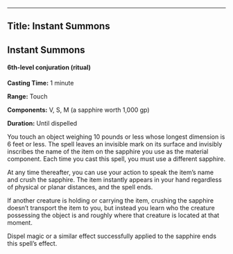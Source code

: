 -------------------------
Title: Instant Summons
-------------------------

## Instant Summons

#### 6th-level conjuration (ritual)


**Casting Time:** 1 minute

**Range:** Touch

**Components:** V, S, M (a sapphire worth 1,000 gp)

**Duration:** Until dispelled


You touch an object weighing 10 pounds or less whose longest dimension
is 6 feet or less. The spell leaves an invisible mark on its surface and
invisibly inscribes the name of the item on the sapphire you use as the
material component. Each time you cast this spell, you must use a
different sapphire.

At any time thereafter, you can use your action to speak the item’s name
and crush the sapphire. The item instantly appears in your hand
regardless of physical or planar distances, and the spell ends.

If another creature is holding or carrying the item,
crushing the sapphire doesn’t transport the item to you, but instead you
learn who the creature possessing the object is and roughly where that
creature is located at that moment.

Dispel magic or a similar effect successfully applied to
the sapphire ends this spell’s effect.


